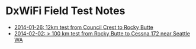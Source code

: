 # DxWiFi Field Test Notes

 - [2014-01-26: 12km test from Council Crest to Rocky Butte](2014-01-26-fieldtest_portland.markdown)
 - [2014-02-02: > 100 km test from Rocky Butte to Cessna 172 near Seattle WA](2014-02-02-fieldtest.mdwn)
